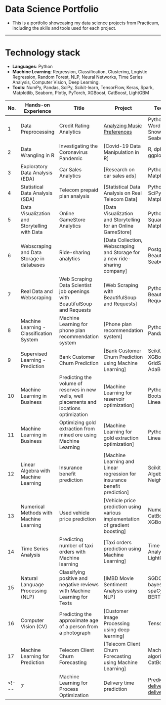 # Data Science Portfolio
- This is a portfolio showcasing my data science projects from Practicum, including the skills and tools used for each project.
---
# Technology stack
- **Languages**: Python
- **Machine Learning**: Regression, Classification, Clustering, Logistic Regression, Random Forest, NLP, Neural Networks, Time Series Analysis, Computer Vision, Deep Learning.
- **Tools**: NumPy, Pandas, SciPy, Scikit-learn, TensorFlow, Keras, Spark, Matplotlib, Seaborn, Plotly, PyTorch, XGBoost, CatBoost, LightGBM

| No. |    Hands-on Experience |            Title                 |        Project       | Technical skills       |
|---- |   -------------------- |   ------------------------------ |     -------------   |--------------- |
|1    |   Data Preprocessing   |     Credit Rating Analytics          | [Analyzing Music Preferences](https://github.com/dojugoo/Data-Science-Portfolio/blob/main/S1-music-pref-analysis/analysis.ipynb)          | Python, NLTK, WordNetLemmatizer, SnowballStemmer, Seaborn, Matplotlib |
|2    |   Data Wrangling in R | Investigating the Coronavirus Pandemic | [Covid-19 Data Manipulation in R]| R, dplyr, readr, tidyr, ggplot2 | &#9744; |
|3    |   Exploratory Data Analysis (EDA)   | Car Sales Analytics          | [Research on car sales ads]       | Python, Seaborn, Matplotlib | 
|4    |   Statistical Data Analysis (SDA)   | Telecom prepaid plan analysis       | [Statistical Data Analysis on Real Telecom Data]         | Python, Numpy, SciPy, Seaborn, Matplotlib | 
|5    |   Data Visualization and Storytelling with Data   | Online GameStore Analytics       | [Data Visualization and Storytelling for an Online GameStore]          | Python, Pandas, Squarify, Seaborn, Matplotlib |
|6    |   Webscraping and Data Storage in databases  | Ride-sharing analytics       | [Data Collection, Webscraping and Storage for a new ride-sharing company]          | PostgreSQL, Python, BeautifulSoup, Seaborn, Matplotlib |
|7    |   Real Data and Webscraping  | Web Scraping Data Scientist job openings with BeautifulSoup and Requests    | [Web Scraping with BeautifulSoup and Requests]          | Python, BeautifulSoup, Requests |
|8    |   Machine Learning - Classification System  | Machine Learning for phone plan recommendation system    | [Phone plan recommendation system]         | Python, Scikit-learn, Pandas |
|9    |   Supervised Learning - Prediction  | Bank Customer Churn Prediction  | [Bank Customer Churn Prediction using Machine Learning]       | Scikit-learn, XGBoost, GridSearchCV, AdaBoost |
|10    |   Machine Learning in Business  | Predicting the volume of reserves in new wells, well placements and locations optimization   | [Machine Learning for reservoir optimization]        | Python, Scikit-learn, Bootstrapping, LinearRegression |
|11    |   Machine Learning in Business  | Optimizing gold extraction from mined ore using Machine Learning   | [Machine Learning for gold extraction optimization]      | Python, Scikit-learn, LinearRegression |
|12    |   Linear Algebra with Machine Learning  | Insurance benefit prediction   | [Machine Learning and Linear regression for insurance benefit prediction]          | Scikit-learn, Linear Algebra, k-Nearest Neighbors |
|13    |   Numerical Methods with Machine Learning  | Used vehicle price prediction   | [Vehicle price prediction using various implementation of gradient boosting]       | Numerical Methods, CatBoost, LightGBM, XGBoost |
|14    |   Time Series Analysis  | Predicting number of taxi orders with Machine learning   | [Taxi orders prediction using Machine Learning]         | Time Series Analysis, CatBoost, LightGBM, XGBoost |
|15    | Natural Language Processing (NLP)  | Classifying positive and negative reviews with Machine Learning for Texts  | [IMBD Movie Sentiment Analysis using NLP]         | SGDClassifier, Naïve bayes, LightGBM, spaCy, TF-IDF, BERT |       &#9745; |
|16    | Computer Vision (CV)  | Predicting the approximate age of a person from a photograph  | [Customer Image Processing using deep learning]    | Tensorflow |
|17    | Machine Learning for Prediction  | Telecom Client Churn Forecasting | [Telecom Client Churn Forecasting using Machine Learning]         | Machine learning algorithms, XGBoost, CatBoost, LightGBM |
<!--- |7    |   Machine Learning for Process Optimization  | Delivery time prediction   | [Predicting total delivery time for delivery optimization]()           | Python, Scikit-learn, Pandas, Seaborn, XGBoost | --->
